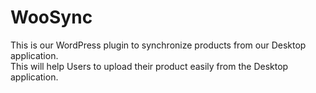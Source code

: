 # WooSync

This is our WordPress plugin to synchronize products from our Desktop application.\
This will help Users to upload their product easily from the Desktop application.